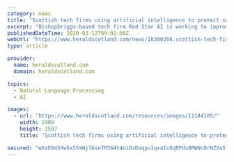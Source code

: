 ```yaml
---
category: news
title: "Scottish tech firms using artificial intelligence to protect natural environment"
excerpt: "Bishopbriggs-based tech firm Red Star AI is working to improve the diagnosis and treatment of diabetes patients, predicting risk of hospitalisation and non-response to standard therapies, by using forms of AI called Natural Language Processing and Machine Learning to analyse the discharge letters and clinical notes of 110,000 historic diabetes ..."
publishedDateTime: 2020-03-12T09:01:00Z
webUrl: "https://www.heraldscotland.com/news/18300268.scottish-tech-firms-using-artificial-intelligence-protect-natural-environment/"
type: article

provider:
  name: heraldscotland.com
  domain: heraldscotland.com

topics:
  - Natural Language Processing
  - AI

images:
  - url: "https://www.heraldscotland.com/resources/images/11144105/"
    width: 2400
    height: 1597
    title: "Scottish tech firms using artificial intelligence to protect natural environment"

secured: "wXxE6mSHw5xS5mWj7Asn7M364t4oiOsDvqpu1qxaIcOqBPds8RWNcOrNZVa5fma5mayblFbAKR+LmKoyOmJSDwO92xstkPgUaIegqSxoVPO8CavR5R2YFzjZYPb+vmDJc17DyaBFqPNJDUnMEvT6ghN7uYPFFsq5Uht0nQ0ae68rcIIE/AOlHrVvN6bR7G88WvUgRvfDqla1FUtcqvXx0UmHjzKHhkNpnPPiFPadXPlVyXtM3rRaHYvQDnKYp17YGmwZeOxJFZ04AvA0XspFXSB9Ej6alSuSl7U+ZRkR502t3i47UlAHQlnH08VnQsaL;ke021XT9sZ82MnIwLtXNhA=="
---
```


